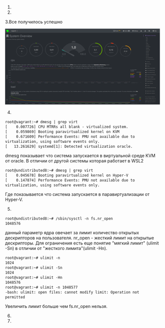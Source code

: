 
1.
2.
3.Все получилось успешно

![Settings Window](https://github.com/whitebearumka/devops-netology/blob/main/Screenshot_11.png)

4.
```
root@vagrant:~# dmesg | grep virt
[    0.007726] CPU MTRRs all blank - virtualized system.
[    0.059869] Booting paravirtualized kernel on KVM
[    0.671609] Performance Events: PMU not available due to virtualization, using software events only.
[   13.261629] systemd[1]: Detected virtualization oracle.
```
dmesg показывает что система запускается в виртуальной среде KVM от oracle.
В отличии от другой системы которая работает в WSL2
```
root@undistributed8:~# dmesg | grep virt
[    0.045678] Booting paravirtualized kernel on Hyper-V
[    0.147874] Performance Events: PMU not available due to virtualization, using software events only.
```
Где показывается что система запускается в паравиртуализации от Hyper-V.

5.
```
root@undistributed8:~# /sbin/sysctl -n fs.nr_open
1048576
```
данный параметр ядра овечает за лимит количество открытых дескрипторов на пользователя. nr_open - жесткий лимит на открытые дескрипторы. 
Для ограничения есть еще понятие "мягкий лимит" (ulimit -Sn) в отличии от "жесткого лимита"(ulimit -Hn).
```
root@vagrant:~# ulimit -n
1024
root@vagrant:~# ulimit -Sn
1024
root@vagrant:~# ulimit -Hn
1048576
root@vagrant:~# ulimit -n 1048577
-bash: ulimit: open files: cannot modify limit: Operation not permitted
```
Увеличить лимит больше чем fs.nr_open нельзя.

6.
7.
